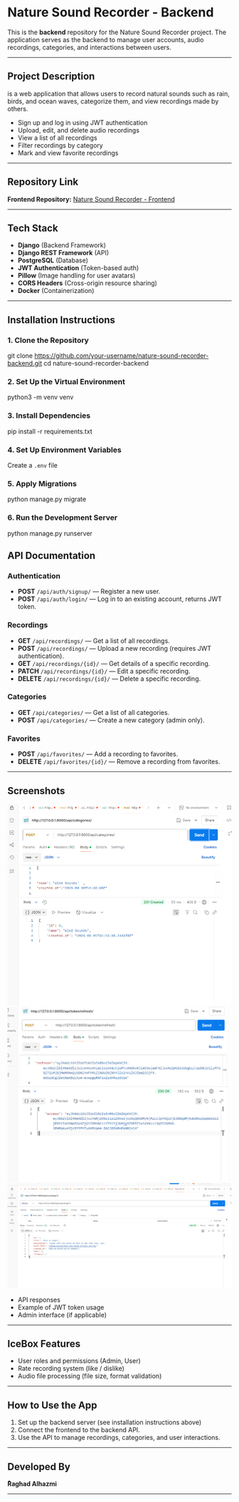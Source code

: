 # Nature Sound Recorder - Backend

This is the **backend** repository for the Nature Sound Recorder project. The application serves as the backend to manage user accounts, audio recordings, categories, and interactions between users.

---

## Project Description

is a web application that allows users to record natural sounds such as rain, birds, and ocean waves, categorize them, and view recordings made by others.

* Sign up and log in using JWT authentication
* Upload, edit, and delete audio recordings
* View a list of all recordings
* Filter recordings by category
* Mark and view favorite recordings

---

## Repository Link

**Frontend Repository:** [Nature Sound Recorder - Frontend](https://github.com/your-username/nature-sound-recorder-frontend)

---

## Tech Stack

* **Django** (Backend Framework)
* **Django REST Framework** (API)
* **PostgreSQL** (Database)
* **JWT Authentication** (Token-based auth)
* **Pillow** (Image handling for user avatars)
* **CORS Headers** (Cross-origin resource sharing)
* **Docker** (Containerization)

---

## Installation Instructions

### 1. Clone the Repository

git clone https://github.com/your-username/nature-sound-recorder-backend.git
cd nature-sound-recorder-backend

### 2. Set Up the Virtual Environment

python3 -m venv venv


### 3. Install Dependencies

pip install -r requirements.txt

### 4. Set Up Environment Variables

Create a `.env` file

### 5. Apply Migrations

python manage.py migrate

### 6. Run the Development Server

python manage.py runserver

## API Documentation

### Authentication

* **POST** `/api/auth/signup/` — Register a new user.
* **POST** `/api/auth/login/` — Log in to an existing account, returns JWT token.

### Recordings

* **GET** `/api/recordings/` — Get a list of all recordings.
* **POST** `/api/recordings/` — Upload a new recording (requires JWT authentication).
* **GET** `/api/recordings/{id}/` — Get details of a specific recording.
* **PATCH** `/api/recordings/{id}/` — Edit a specific recording.
* **DELETE** `/api/recordings/{id}/` — Delete a specific recording.

### Categories

* **GET** `/api/categories/` — Get a list of all categories.
* **POST** `/api/categories/` — Create a new category (admin only).

### Favorites

* **POST** `/api/favorites/` — Add a recording to favorites.
* **DELETE** `/api/favorites/{id}/` — Remove a recording from favorites.

---

## Screenshots

![](jj.png)
![](mbj.png)
![](jbhbhj.png)
* API responses
* Example of JWT token usage
* Admin interface (if applicable)

---

## IceBox Features

* User roles and permissions (Admin, User)
* Rate recording system (like / dislike)
* Audio file processing (file size, format validation)

---

## How to Use the App

1. Set up the backend server (see installation instructions above)
2. Connect the frontend to the backend API.
3. Use the API to manage recordings, categories, and user interactions.

---

## Developed By

**ٌRaghad Alhazmi**

---

